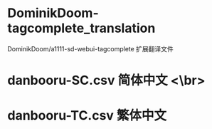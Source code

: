 # DominikDoom-tagcomplete_translation
DominikDoom/a1111-sd-webui-tagcomplete  扩展翻译文件
# danbooru-SC.csv  简体中文  <\br>
# danbooru-TC.csv  繁体中文
